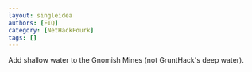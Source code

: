 ```yaml
---
layout: singleidea
authors: [FIQ]
category: [NetHackFourk]
tags: []
---
```

Add shallow water to the Gnomish Mines (not GruntHack's deep water).
